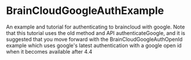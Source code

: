 # BrainCloudGoogleAuthExample
An example and tutorial for authenticating to braincloud with google. Note that this tutorial uses the old method and API authenticateGoogle, and it is suggested that you move forward with the BrainCloudGoogleAuthOpenId example which uses google's latest authentication with a google open id when it becomes available after 4.4 
